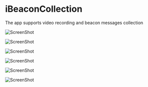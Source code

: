 iBeaconCollection
=================

The app supports video recording and beacon messages collection

![ScreenShot](https://raw.github.com/seashore115/iBeaconCollection/master/Screenshot/image1.png)

![ScreenShot](https://raw.github.com/seashore115/iBeaconCollection/master/Screenshot/image2.png)

![ScreenShot](https://raw.github.com/seashore115/iBeaconCollection/master/Screenshot/image3.png)

![ScreenShot](https://raw.github.com/seashore115/iBeaconCollection/master/Screenshot/image4.png)

![ScreenShot](https://raw.github.com/seashore115/iBeaconCollection/master/Screenshot/image5.png)

![ScreenShot](https://raw.github.com/seashore115/iBeaconCollection/master/Screenshot/image6.png)



